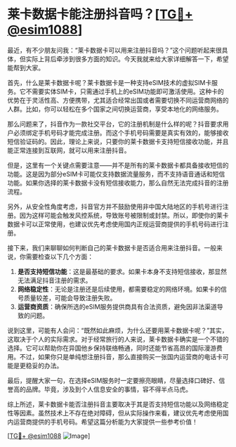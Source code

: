 # 莱卡数据卡能注册抖音吗？[[TG💪+ @esim1088](https://t.me/s/esim1088)]

最近，有不少朋友问我：“莱卡数据卡可以用来注册抖音吗？”这个问题听起来很具体，但实际上背后牵涉到很多方面的知识。今天我就来给大家详细解答一下，希望能帮到大家。

首先，什么是莱卡数据卡呢？莱卡数据卡是一种支持eSIM技术的虚拟SIM卡服务。它不需要实体SIM卡，只需通过手机上的eSIM功能即可激活使用。这种卡的优势在于灵活性高、方便携带，尤其适合经常出国或者需要切换不同运营商网络的人群。比如，你可以轻松在多个国家之间切换运营商，享受本地化的网络服务。

那么问题来了，抖音作为一款社交平台，它的注册机制是什么样的呢？抖音要求用户必须绑定手机号码才能完成注册。而这个手机号码需要是真实有效的，能够接收短信验证码的。因此，理论上来说，只要你的莱卡数据卡支持短信接收功能，并且能正常连接到互联网，就可以用来注册抖音。

但是，这里有一个关键点需要注意——并不是所有的莱卡数据卡都具备接收短信的功能。这是因为部分eSIM卡可能仅支持数据流量服务，而不支持语音通话和短信功能。如果你选择的莱卡数据卡没有短信接收能力，那么自然无法完成抖音的注册流程。

另外，从安全性角度考虑，抖音官方并不鼓励使用非中国大陆地区的手机号进行注册。因为这样可能会触发风控系统，导致账号被限制或封禁。所以，即使你的莱卡数据卡可以正常使用，也建议优先考虑使用国内正规运营商提供的手机号码进行注册。

接下来，我们来聊聊如何判断自己的莱卡数据卡是否适合用来注册抖音。一般来说，你需要检查以下几个方面：

1. **是否支持短信功能**：这是最基础的要求。如果卡本身不支持短信接收，那显然无法满足抖音注册的需求。
2. **网络稳定性**：无论是注册还是后续使用，都需要稳定的网络环境。如果卡的信号质量较差，可能会导致注册失败。
3. **运营商资质**：确保所选的eSIM服务提供商具有合法资质，避免因非法渠道导致的问题。

说到这里，可能有人会问：“既然如此麻烦，为什么还要用莱卡数据卡呢？”其实，这取决于个人的实际需求。对于经常旅行的人来说，莱卡数据卡确实是一个不错的选择。它可以帮助你在异国他乡保持联络畅通，同时还能节省高昂的国际漫游费用。不过，如果你只是单纯想注册抖音，那么直接购买一张国内运营商的电话卡可能是更稳妥的办法。

最后，提醒大家一句，在选择eSIM服务时一定要擦亮眼睛，尽量选择口碑好、信誉高的品牌。毕竟，涉及到个人信息安全的事情，容不得半点马虎。

综上所述，莱卡数据卡能否注册抖音主要取决于其是否支持短信功能以及网络稳定性等因素。虽然技术上不存在绝对障碍，但从实际操作来看，建议优先考虑使用国内运营商提供的手机号码。希望这篇分析能为大家提供一些参考价值！

[[TG💪+ @esim1088](https://t.me/s/esim1088) ![Image](https://i.postimg.cc/4NQfJmqS/Snipaste-2025-05-13-00-14-12.png)]